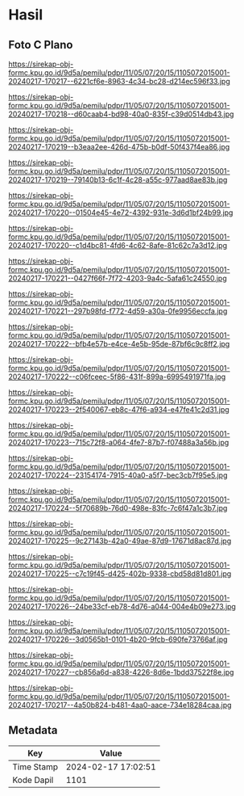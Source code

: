 # Hasil

## Foto C Plano

https://sirekap-obj-formc.kpu.go.id/9d5a/pemilu/pdpr/11/05/07/20/15/1105072015001-20240217-170217--6221cf6e-8963-4c34-bc28-d214ec596f33.jpg

https://sirekap-obj-formc.kpu.go.id/9d5a/pemilu/pdpr/11/05/07/20/15/1105072015001-20240217-170218--d60caab4-bd98-40a0-835f-c39d0514db43.jpg

https://sirekap-obj-formc.kpu.go.id/9d5a/pemilu/pdpr/11/05/07/20/15/1105072015001-20240217-170219--b3eaa2ee-426d-475b-b0df-50f437f4ea86.jpg

https://sirekap-obj-formc.kpu.go.id/9d5a/pemilu/pdpr/11/05/07/20/15/1105072015001-20240217-170219--79140b13-6c1f-4c28-a55c-977aad8ae83b.jpg

https://sirekap-obj-formc.kpu.go.id/9d5a/pemilu/pdpr/11/05/07/20/15/1105072015001-20240217-170220--01504e45-4e72-4392-931e-3d6d1bf24b99.jpg

https://sirekap-obj-formc.kpu.go.id/9d5a/pemilu/pdpr/11/05/07/20/15/1105072015001-20240217-170220--c1d4bc81-4fd6-4c62-8afe-81c62c7a3d12.jpg

https://sirekap-obj-formc.kpu.go.id/9d5a/pemilu/pdpr/11/05/07/20/15/1105072015001-20240217-170221--0427f66f-7f72-4203-9a4c-5afa61c24550.jpg

https://sirekap-obj-formc.kpu.go.id/9d5a/pemilu/pdpr/11/05/07/20/15/1105072015001-20240217-170221--297b98fd-f772-4d59-a30a-0fe9956eccfa.jpg

https://sirekap-obj-formc.kpu.go.id/9d5a/pemilu/pdpr/11/05/07/20/15/1105072015001-20240217-170222--bfb4e57b-e4ce-4e5b-95de-87bf6c9c8ff2.jpg

https://sirekap-obj-formc.kpu.go.id/9d5a/pemilu/pdpr/11/05/07/20/15/1105072015001-20240217-170222--c06fceec-5f86-431f-899a-6995491971fa.jpg

https://sirekap-obj-formc.kpu.go.id/9d5a/pemilu/pdpr/11/05/07/20/15/1105072015001-20240217-170223--2f540067-eb8c-47f6-a934-e47fe41c2d31.jpg

https://sirekap-obj-formc.kpu.go.id/9d5a/pemilu/pdpr/11/05/07/20/15/1105072015001-20240217-170223--715c72f8-a064-4fe7-87b7-f07488a3a56b.jpg

https://sirekap-obj-formc.kpu.go.id/9d5a/pemilu/pdpr/11/05/07/20/15/1105072015001-20240217-170224--23154174-7915-40a0-a5f7-bec3cb7f95e5.jpg

https://sirekap-obj-formc.kpu.go.id/9d5a/pemilu/pdpr/11/05/07/20/15/1105072015001-20240217-170224--5f70689b-76d0-498e-83fc-7c6f47a1c3b7.jpg

https://sirekap-obj-formc.kpu.go.id/9d5a/pemilu/pdpr/11/05/07/20/15/1105072015001-20240217-170225--9c27143b-42a0-49ae-87d9-17671d8ac87d.jpg

https://sirekap-obj-formc.kpu.go.id/9d5a/pemilu/pdpr/11/05/07/20/15/1105072015001-20240217-170225--c7c19f45-d425-402b-9338-cbd58d81d801.jpg

https://sirekap-obj-formc.kpu.go.id/9d5a/pemilu/pdpr/11/05/07/20/15/1105072015001-20240217-170226--24be33cf-eb78-4d76-a044-004e4b09e273.jpg

https://sirekap-obj-formc.kpu.go.id/9d5a/pemilu/pdpr/11/05/07/20/15/1105072015001-20240217-170226--3d0565b1-0101-4b20-9fcb-690fe73766af.jpg

https://sirekap-obj-formc.kpu.go.id/9d5a/pemilu/pdpr/11/05/07/20/15/1105072015001-20240217-170227--cb856a6d-a838-4226-8d6e-1bdd37522f8e.jpg

https://sirekap-obj-formc.kpu.go.id/9d5a/pemilu/pdpr/11/05/07/20/15/1105072015001-20240217-170217--4a50b824-b481-4aa0-aace-734e18284caa.jpg


## Metadata

| Key        | Value               |
| ---------- | ------------------- |
| Time Stamp | 2024-02-17 17:02:51 |
| Kode Dapil | 1101                |



